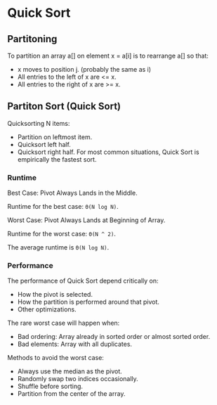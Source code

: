 # Quick Sort

## Partitoning

To partition an array a[] on element x = a[i] is to rearrange a[] so that:
- x moves to position j. (probably the same as i)
- All entries to the left of x are <= x.
- All entries to the right of x are >= x.

## Partiton Sort (Quick Sort)

Quicksorting N items:
-   Partition on leftmost item.
-   Quicksort left half.
-   Quicksort right half.
For most common situations, Quick Sort is empirically the fastest sort.

### Runtime

Best Case: Pivot Always Lands in the Middle.

Runtime for the best case: `Θ(N log N)`.

Worst Case: Pivot Always Lands at Beginning of Array.

Runtime for the worst case: `Θ(N ^ 2)`.

The average runtime is `Θ(N log N)`.

### Performance

The performance of Quick Sort depend critically on:
-   How the pivot is selected.
-   How the partition is performed around that pivot.
-   Other optimizations.

The rare worst case will happen when:
-   Bad ordering: Array already in sorted order or almost sorted order.
-   Bad elements: Array with all duplicates.

Methods to avoid the worst case:
-   Always use the median as the pivot.
-   Randomly swap two indices occasionally.
-   Shuffle before sorting.
-   Partition from the center of the array.
